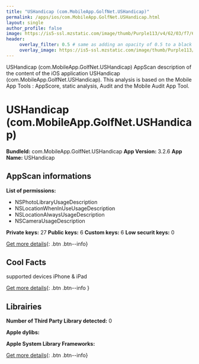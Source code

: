 ```yaml
---
title: "USHandicap (com.MobileApp.GolfNet.USHandicap)"
permalink: /apps/ios/com.MobileApp.GolfNet.USHandicap.html
layout: single
author_profile: false
image: https://is5-ssl.mzstatic.com/image/thumb/Purple113/v4/62/03/f7/6203f708-2687-efcf-e541-3f17ab615e5b/AppIcon-0-0-1x_U007emarketing-0-0-0-10-0-0-sRGB-0-0-0-GLES2_U002c0-512MB-85-220-0-0.png/512x512bb.jpg
header: 
     overlay_filter: 0.5 # same as adding an opacity of 0.5 to a black background
     overlay_image: https://is5-ssl.mzstatic.com/image/thumb/Purple113/v4/62/03/f7/6203f708-2687-efcf-e541-3f17ab615e5b/AppIcon-0-0-1x_U007emarketing-0-0-0-10-0-0-sRGB-0-0-0-GLES2_U002c0-512MB-85-220-0-0.png/512x512bb.jpg
---
```

USHandicap (com.MobileApp.GolfNet.USHandicap) AppScan description of the content of the iOS application USHandicap (com.MobileApp.GolfNet.USHandicap). This analysis is based on the Mobile App Tools : AppScore, static analysis, Audit and the Mobile Audit App Tool.

# USHandicap (com.MobileApp.GolfNet.USHandicap)

**BundleId:** com.MobileApp.GolfNet.USHandicap
**App Version:** 3.2.6
**App Name:** USHandicap


## AppScan informations 

**List of permissions:** 
- NSPhotoLibraryUsageDescription
- NSLocationWhenInUseUsageDescription
- NSLocationAlwaysUsageDescription
- NSCameraUsageDescription
  
  
**Private keys:** 27
**Public keys:** 6
**Custom keys:** 6
**Low securit keys:** 0
  
[Get more details](/pricing.html){: .btn .btn--info}

## Cool Facts

supported devices iPhone & iPad
  
[Get more details](/pricing.html){: .btn .btn--info }

## Librairies 
**Number of Third Party Library detected:** 0


**Apple dylibs:**


**Apple System Library Frameworks:**


  
[Get more details](/pricing.html){: .btn .btn--info}

